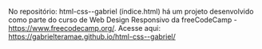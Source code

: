 No repositório: html-css--gabriel (índice.html) há um projeto desenvolvido como parte do curso de Web Design Responsivo da freeCodeCamp - https://www.freecodecamp.org/. 
Acesse aqui: https://gabrielteramae.github.io/html-css--gabriel/

